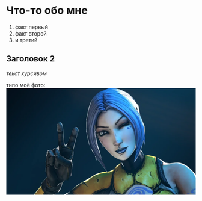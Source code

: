 # **Что-то обо мне**
1. факт первый
2. факт второй
3. и третий
## Заголовок 2
*текст курсивом*

типо моё фото:
![Alt text](Maya.webp)